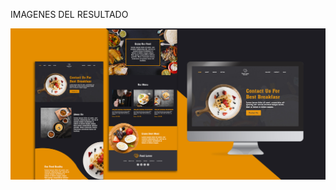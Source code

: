 IMAGENES DEL RESULTADO

![](https://github.com/Dcarolinamorenoc/foodLover/blob/main/storage/img/finalViews.jpg)
